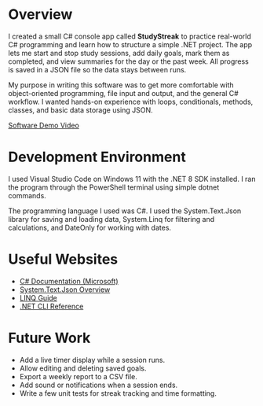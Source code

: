 # Overview

I created a small C# console app called **StudyStreak** to practice real-world C# programming and learn how to structure a simple .NET project. The app lets me start and stop study sessions, add daily goals, mark them as completed, and view summaries for the day or the past week. All progress is saved in a JSON file so the data stays between runs.

My purpose in writing this software was to get more comfortable with object-oriented programming, file input and output, and the general C# workflow. I wanted hands-on experience with loops, conditionals, methods, classes, and basic data storage using JSON.

[Software Demo Video](https://youtu.be/)

# Development Environment

I used Visual Studio Code on Windows 11 with the .NET 8 SDK installed. I ran the program through the PowerShell terminal using simple dotnet commands.

The programming language I used was C#. I used the System.Text.Json library for saving and loading data, System.Linq for filtering and calculations, and DateOnly for working with dates.

# Useful Websites

- [C# Documentation (Microsoft)](https://learn.microsoft.com/dotnet/csharp/)
- [System.Text.Json Overview](https://learn.microsoft.com/dotnet/standard/serialization/system-text-json-overview)
- [LINQ Guide](https://learn.microsoft.com/dotnet/csharp/linq/)
- [.NET CLI Reference](https://learn.microsoft.com/dotnet/core/tools/)

# Future Work

- Add a live timer display while a session runs.
- Allow editing and deleting saved goals.
- Export a weekly report to a CSV file.
- Add sound or notifications when a session ends.
- Write a few unit tests for streak tracking and time formatting.
